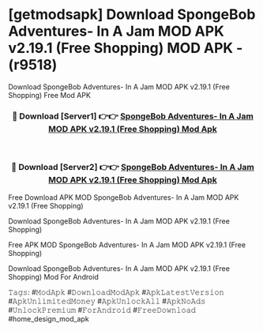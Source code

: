 # [getmodsapk] Download SpongeBob Adventures- In A Jam MOD APK v2.19.1 (Free Shopping) MOD APK - (r9518)
Download SpongeBob Adventures- In A Jam MOD APK v2.19.1 (Free Shopping) Free Mod APK

<div align="center">
<h3>🔴 Download [Server1] 👉👉 <a href="https://apk-comot.site?title=SpongeBob_Adventures-_In_A_Jam_MOD_APK_v2.19.1_(Free_Shopping)">SpongeBob Adventures- In A Jam MOD APK v2.19.1 (Free Shopping) Mod Apk</a></h3><br>

<h3>🔴 Download [Server2] 👉👉 <a href="https://apk-comot.site?title=SpongeBob_Adventures-_In_A_Jam_MOD_APK_v2.19.1_(Free_Shopping)">SpongeBob Adventures- In A Jam MOD APK v2.19.1 (Free Shopping) Mod Apk</a></h3>
</div>


Free Download APK MOD SpongeBob Adventures- In A Jam MOD APK v2.19.1 (Free Shopping)

Download SpongeBob Adventures- In A Jam MOD APK v2.19.1 (Free Shopping) 

Free APK MOD SpongeBob Adventures- In A Jam MOD APK v2.19.1 (Free Shopping) 

Download SpongeBob Adventures- In A Jam MOD APK v2.19.1 (Free Shopping) Mod For Android

𝚃𝚊𝚐𝚜: #𝙼𝚘𝚍𝙰𝚙𝚔 #𝙳𝚘𝚠𝚗𝚕𝚘𝚊𝚍𝙼𝚘𝚍𝙰𝚙𝚔 #𝙰𝚙𝚔𝙻𝚊𝚝𝚎𝚜𝚝𝚅𝚎𝚛𝚜𝚒𝚘𝚗 #𝙰𝚙𝚔𝚄𝚗𝚕𝚒𝚖𝚒𝚝𝚎𝚍𝙼𝚘𝚗𝚎𝚢 #𝙰𝚙𝚔𝚄𝚗𝚕𝚘𝚌𝚔𝙰𝚕𝚕 #𝙰𝚙𝚔𝙽𝚘𝙰𝚍𝚜 #𝚄𝚗𝚕𝚘𝚌𝚔𝙿𝚛𝚎𝚖𝚒𝚞𝚖 #𝙵𝚘𝚛𝙰𝚗𝚍𝚛𝚘𝚒𝚍 #𝙵𝚛𝚎𝚎𝙳𝚘𝚠𝚗𝚕𝚘𝚊𝚍 #home_design_mod_apk